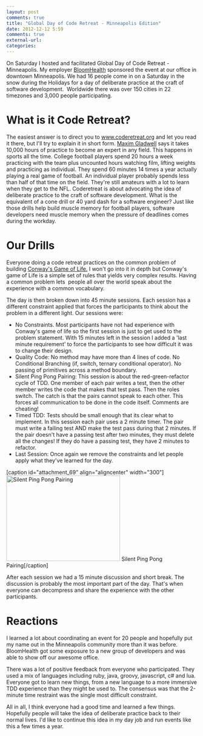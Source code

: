 ```yaml
---
layout: post
comments: true
title: "Global Day of Code Retreat - Minneapolis Edition"
date: 2012-12-12 5:59
comments: true
external-url:
categories:
---
```

On Saturday I hosted and facilitated Global Day of Code Retreat - Minneapolis. My employer <a href="http://www.gobloomhealth.com/">BloomHealth</a> sponsored the event at our office in downtown Minneapolis. We had 16 people come in on a Saturday in the snow during the Holidays for a day of deliberate practice at the craft of software development.  Worldwide there was over 150 cities in 22 timezones and 3,000 people participating.
# What is it Code Retreat?
The easiest answer is to direct you to <a href="http://coderetreat.org/">www.coderetreat.org</a> and let you read it there, but I'll try to explain it in short form. <a href="http://en.wikipedia.org/wiki/Malcolm_Gladwell">Maxim Gladwell</a> says it takes 10,000 hours of practice to become an expert in any field. This happens in sports all the time. College football players spend 20 hours a week practicing with the team plus uncounted hours watching film, lifting weights and practicing as individual. They spend 60 minutes 14 times a year actually playing a real game of football. An individual player probably spends less than half of that time on the field. They're still amateurs with a lot to learn when they get to the NFL. Coderetreat is about advocating the idea of deliberate practice to the craft of software development. What is the equivalent of a cone drill or 40 yard dash for a software engineer? Just like those drills help build muscle memory for football players, software developers need muscle memory when the pressure of deadlines comes during the workday.
# Our Drills
Everyone doing a code retreat practices on the common problem of building <a href="http://en.wikipedia.org/wiki/Conway%27s_Game_of_Life">Conway's Game of Life.</a> I won't go into it in depth but Conway's game of Life is a simple set of rules that yields very complex results. Having a common problem lets  people all over the world speak about the experience with a common vocabulary.

The day is then broken down into 45 minute sessions. Each session has a different constraint applied that forces the participants to think about the problem in a different light. Our sessions were:
<ul>
	<li>No Constraints. Most participants have not had experience with Conway's game of life so the first session is just to get used to the problem statement. With 15 minutes left in the session I added a 'last minute requirement' to force the participants to see how difficult it was to change their design.</li>
	<li>Quality Code: No method may have more than 4 lines of code. No Conditional Branching (if, switch, ternary conditional operator). No passing of primitives across a method boundary.</li>
	<li>Silent Ping Pong Pairing: This session is about the red-green-refactor cycle of TDD. One member of each pair writes a test, then the other member writes the code that makes that test pass. Then the roles switch. The catch is that the pairs cannot speak to each other. This forces all communication to be done in the code itself. Comments are cheating!</li>
	<li>Timed TDD: Tests should be small enough that its clear what to implement. In this session each pair uses a 2 minute timer. The pair must write a failing test AND make the test pass during that 2 minutes. If the pair doesn't have a passing test after two minutes, they must delete all the changes! If they do have a passing test, they have 2 minutes to refactor.</li>
	<li>Last Session: Once again we remove the constraints and let people apply what they've learned for the day.</li>
</ul>
[caption id="attachment_69" align="aligncenter" width="300"]<a href="http://kyleboon.wordpress.com/2012/12/12/global-day-of-code-retreat-minneapolis-edition/2012-12-08-11-45-22/" rel="attachment wp-att-69"><img class="size-medium wp-image-69" alt="Silent Ping Pong Pairing" src="http://kyleboon.files.wordpress.com/2012/12/2012-12-08-11-45-22.jpg?w=300" width="300" height="225" /></a> Silent Ping Pong Pairing[/caption]

After each session we had a 15 minute discussion and short break. The discussion is probably the most important part of the day. That's when everyone can decompress and share the experience with the other participants.
# Reactions
I learned a lot about coordinating an event for 20 people and hopefully put my name out in the Minneapolis community more than it was before. BloomHealth got some exposure to a new group of developers and was able to show off our awesome office.

There was a lot of positive feedback from everyone who participated. They used a mix of languages including ruby, java, groovy, javascript, c# and lua. Everyone got to learn new things, from a new language to a more immersive TDD experience than they might be used to. The consensus was that the 2-minute time restraint was the single most difficult constraint.

All in all, I think everyone had a good time and learned a few things. Hopefully people will take the idea of deliberate practice back to their normal lives. I'd like to continue this idea in my day job and run events like this a few times a year.

&nbsp;

&nbsp;
